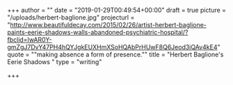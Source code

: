 +++
author = ""
date = "2019-01-29T00:49:54+00:00"
draft = true
picture = "/uploads/herbert-baglione.jpg"
projecturl = "http://www.beautifuldecay.com/2015/02/26/artist-herbert-baglione-paints-eerie-shadows-walls-abandoned-psychiatric-hospital/?fbclid=IwAR0Y-gmZgJ7DvY47PH4hQYJgkEUXHmXSoHQAbPrHUwF8Q6Jeod3iQAv4kE4"
quote = "\"making absence a form of presence.\""
title = "Herbert Baglione's Eerie Shadows "
type = "writing"

+++
